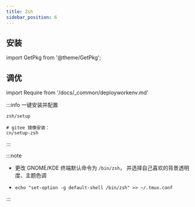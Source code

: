 ```yaml
---
title: Zsh
sidebar_position: 6
---
```


## 安装

import GetPkg from '@theme/GetPkg';

<GetPkg name="zsh" dnf apt pacman/>

## 调优

import Require from '/docs/_common/deployworkenv.md'

<Require />

:::info 一键安装并配置

    zsh/setup

    # gitee 镜像安装：
    cn/setup-zsh

:::

:::note

- 更改 GNOME/KDE 终端默认命令为 `/bin/zsh`，
  并选择自己喜欢的背景透明度、主题色调

-     echo "set-option -g default-shell /bin/zsh" >> ~/.tmux.conf

:::
